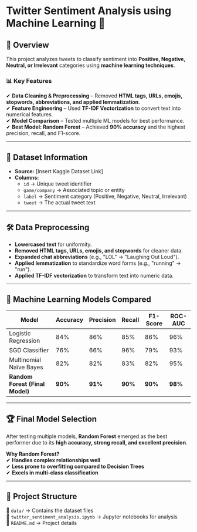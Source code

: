 # **Twitter Sentiment Analysis using Machine Learning** 🚀  

## 📌 **Overview**  

This project analyzes tweets to classify sentiment into **Positive, Negative, Neutral, or Irrelevant** categories using **machine learning techniques**.  

### 📊 **Key Features**  
✔ **Data Cleaning & Preprocessing** – Removed **HTML tags, URLs, emojis, stopwords, abbreviations, and applied lemmatization**.  
✔ **Feature Engineering** – Used **TF-IDF Vectorization** to convert text into numerical features.  
✔ **Model Comparison** – Tested multiple ML models for best performance.  
✔ **Best Model: Random Forest** – Achieved **90% accuracy** and the highest precision, recall, and F1-score.  

---

## 📂 **Dataset Information**  
- **Source:** [Insert Kaggle Dataset Link]  
- **Columns:**  
  - `id` → Unique tweet identifier  
  - `game/company` → Associated topic or entity  
  - `label` → Sentiment category (Positive, Negative, Neutral, Irrelevant)  
  - `tweet` → The actual tweet text  

---

## 🛠 **Data Preprocessing**  
- **Lowercased text** for uniformity.  
- **Removed HTML tags, URLs, emojis, and stopwords** for cleaner data.  
- **Expanded chat abbreviations** (e.g., "LOL" → "Laughing Out Loud").  
- **Applied lemmatization** to standardize word forms (e.g., "running" → "run").  
- **Applied TF-IDF vectorization** to transform text into numeric data.  

---

## 🤖 **Machine Learning Models Compared**  
| Model                  | Accuracy | Precision | Recall | F1-Score | ROC-AUC |
|------------------------|----------|----------|--------|----------|---------|
| Logistic Regression    | 84%      | 86%      | 85%    | 86%      | 96%     |
| SGD Classifier        | 76%      | 66%      | 96%    | 79%      | 93%     |
| Multinomial Naïve Bayes | 82%      | 82%      | 83%    | 82%      | 95%     |
| **Random Forest (Final Model)** | **90%** | **91%** | **90%** | **90%** | **98%** |

---

## 🏆 **Final Model Selection**  
After testing multiple models, **Random Forest** emerged as the best performer due to its **high accuracy, strong recall, and excellent precision**.  

**Why Random Forest?**  
✔ **Handles complex relationships well**  
✔ **Less prone to overfitting compared to Decision Trees**  
✔ **Excels in multi-class classification**  

---

## 📌 **Project Structure**  
📂 `data/` → Contains the dataset files  
📜 `twitter_sentiment_analysis.ipynb` → Jupyter notebooks for analysis  
📜 `README.md` → Project details  
